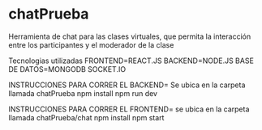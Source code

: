 # chatPrueba
Herramienta de chat para las clases virtuales, que permita la interacción entre los participantes y el moderador de la clase

Tecnologias utilizadas
FRONTEND=REACT.JS
BACKEND=NODE.JS
BASE DE DATOS=MONGODB
SOCKET.IO

INSTRUCCIONES PARA CORRER EL BACKEND=
Se ubica en la carpeta llamada chatPrueba
npm install
npm run dev

INSTRUCCIONES PARA CORRER EL FRONTEND=
se ubica en la carpeta llamada chatPrueba/chat
npm install
npm start
